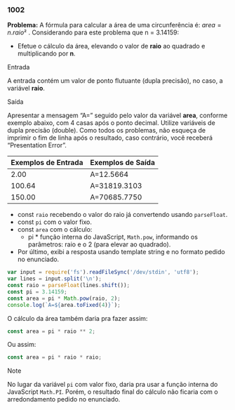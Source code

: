 ### 1002

**Problema:** A fórmula para calcular a área de uma circunferência é: $area = n.raio²$ . Considerando para este problema que n = 3.14159:

- Efetue o cálculo da área, elevando o valor de **raio** ao quadrado e multiplicando por **n**.

Entrada

A entrada contém um valor de ponto flutuante (dupla precisão), no caso, a variável **raio**.

Saída

Apresentar a mensagem “A=” seguido pelo valor da variável **area**, conforme exemplo abaixo, com 4 casas após o ponto decimal. Utilize variáveis de dupla precisão (double). Como todos os problemas, não esqueça de imprimir o fim de linha após o resultado, caso contrário, você receberá “Presentation Error”.

| Exemplos de Entrada | Exemplos de Saída |
| --- | --- |
| 2.00 | A=12.5664 |
| 100.64 | A=31819.3103 |
| 150.00 | A=70685.7750 |

- const `raio` recebendo o valor do raio já convertendo usando `parseFloat`.
- const `pi` com o valor fixo.
- const `area` com o cálculo:
    - pi * função interna do JavaScript, `Math.pow`, informando os parâmetros: raio e o 2 (para elevar ao quadrado).
- Por último, exibi a resposta usando template string e no formato pedido no enunciado.

```jsx
var input = require('fs').readFileSync('/dev/stdin', 'utf8');
var lines = input.split('\n');
const raio = parseFloat(lines.shift());
const pi = 3.14159;
const area = pi * Math.pow(raio, 2);
console.log(`A=${area.toFixed(4)}`);
```

O cálculo da área também daria pra fazer assim:

```jsx
const area = pi * raio ** 2;
```

Ou assim:

```jsx
const area = pi * raio * raio;
```

> [!NOTE]
> No lugar da variável `pi` com valor fixo, daria pra usar a função interna do JavaScript `Math.PI`. Porém, o resultado final do cálculo não ficaria com o arredondamento pedido no enunciado.